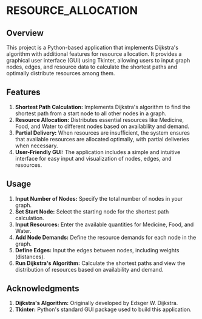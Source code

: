 
# RESOURCE_ALLOCATION

## Overview

This project is a Python-based application that implements Dijkstra's algorithm with additional features for resource allocation. It provides a graphical user interface (GUI) using Tkinter, allowing users to input graph nodes, edges, and resource data to calculate the shortest paths and optimally distribute resources among them.

## Features

1. **Shortest Path Calculation:** Implements Dijkstra's algorithm to find the shortest path from a start node to all other nodes in a graph.
2. **Resource Allocation:** Distributes essential resources like Medicine, Food, and Water to different nodes based on availability and demand.
3. **Partial Delivery:** When resources are insufficient, the system ensures that available resources are allocated optimally, with partial deliveries when necessary.
4. **User-Friendly GUI:** The application includes a simple and intuitive interface for easy input and visualization of nodes, edges, and resources.

## Usage

1. **Input Number of Nodes:** Specify the total number of nodes in your graph.
2. **Set Start Node:** Select the starting node for the shortest path calculation.
3. **Input Resources:** Enter the available quantities for Medicine, Food, and Water.
4. **Add Node Demands:** Define the resource demands for each node in the graph.
5. **Define Edges:** Input the edges between nodes, including weights (distances).
6. **Run Dijkstra's Algorithm:** Calculate the shortest paths and view the distribution of resources based on availability and demand.

## Acknowledgments

1. **Dijkstra's Algorithm:** Originally developed by Edsger W. Dijkstra.
2. **Tkinter:** Python's standard GUI package used to build this application.

